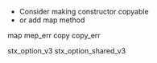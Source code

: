 
- Consider making constructor copyable
- or add map method

map
mep_err
copy
copy_err


stx_option_v3
stx_option_shared_v3

